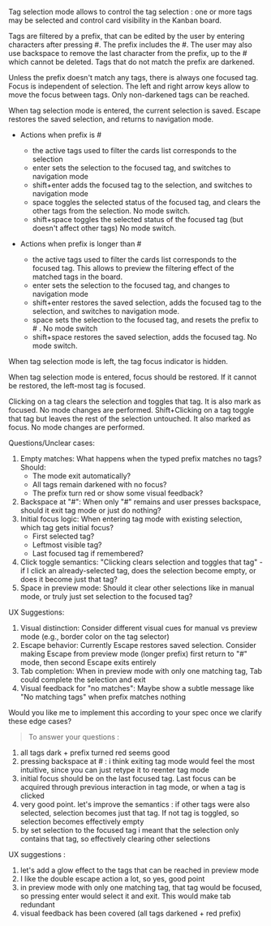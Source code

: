 Tag selection mode allows to control the tag selection : one or more tags may be selected and control card visibility in the Kanban board.

Tags are filtered by a prefix, that can be edited by the user by entering characters after pressing #. The prefix includes the #. The user may also use backspace to remove the last character from the prefix, up to the # which cannot be deleted. Tags that do not match the prefix are darkened.

Unless the prefix doesn't match any tags, there is always one focused tag. Focus is independent of selection. The left and right arrow keys allow to move the focus between tags. Only non-darkened tags can be  reached.

When tag selection mode is entered, the current selection is saved. Escape restores the saved selection, and returns to navigation mode.

- Actions when prefix is #
    - the active tags used to filter the cards list corresponds to the selection
    - enter sets the selection to the focused tag, and switches to navigation mode
    - shift+enter adds the focused tag to the selection, and switches to navigation mode
    - space toggles the selected status of the focused tag, and clears the other tags from the selection. No mode switch.
    - shift+space toggles the selected status of the focused tag (but doesn't affect other tags) No mode switch.

- Actions when prefix is longer than #
    - the active tags used to filter the cards list corresponds to the focused tag. This allows to preview the filtering effect of the matched tags in the board.
    - enter sets the selection to the focused tag, and changes to navigation mode
    - shift+enter restores the saved selection, adds the focused tag to the selection, and switches to navigation mode.
    - space sets the selection to the focused tag, and resets the prefix to # . No mode switch
    - shift+space restores the saved selection, adds the focused tag. No mode switch.

When tag selection mode is left, the tag focus indicator is hidden.

When tag selection mode is entered, focus should be restored. If it cannot be restored, the left-most tag is focused.

Clicking on a tag clears the selection and toggles that tag. It is also mark as focused. No mode changes are performed.
Shift+Clicking on a tag toggle that tag but leaves the rest of the selection untouched. It also marked as focus. No mode changes are performed.


Questions/Unclear cases:

1. Empty matches: What happens when the typed prefix matches no tags? Should:
   - The mode exit automatically?
   - All tags remain darkened with no focus?
   - The prefix turn red or show some visual feedback?
2. Backspace at "#": When only "#" remains and user presses backspace, should it exit tag mode or just do nothing?
3. Initial focus logic: When entering tag mode with existing selection, which tag gets initial focus?
   - First selected tag?
   - Leftmost visible tag?
   - Last focused tag if remembered?
4. Click toggle semantics: "Clicking clears selection and toggles that tag" - if I click an already-selected tag, does the selection become empty, or does it become just that tag?
5. Space in preview mode: Should it clear other selections like in manual mode, or truly just set selection to the focused tag?

UX Suggestions:

1. Visual distinction: Consider different visual cues for manual vs preview mode (e.g., border color on the tag selector)
2. Escape behavior: Currently Escape restores saved selection. Consider making Escape from preview mode (longer prefix) first return to "#" mode, then second Escape exits entirely
3. Tab completion: When in preview mode with only one matching tag, Tab could complete the selection and exit
4. Visual feedback for "no matches": Maybe show a subtle message like "No matching tags" when prefix matches nothing

Would you like me to implement this according to your spec once we clarify these edge cases?


> To answer your questions :
1. all tags dark + prefix turned red seems good
2. pressing backspace at # : i think exiting tag mode would feel the most intuitive, since you can just retype it to reenter tag mode
3. initial focus should be on the last focused tag. Last focus can be acquired through previous interaction in tag mode, or when a tag is clicked
4. very good point. let's improve the semantics : if other tags were also selected, selection becomes just that tag. If not tag is toggled, so selection becomes effectively empty
5. by set selection to the focused tag i meant that the selection only contains that tag, so effectively clearing other selections

UX suggestions :
1. let's add a glow effect to the tags that can be reached in preview mode
2. I like the double escape action a lot, so yes, good point
3. in preview mode with only one matching tag, that tag would be focused, so pressing enter would select it and exit. This would make tab redundant
4. visual feedback has been covered (all tags darkened + red prefix)